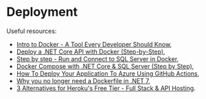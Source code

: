 # Deployment

Useful resources:

- [Intro to Docker - A Tool Every Developer Should Know](https://youtu.be/WcQ3-M4-jik),
- [Deploy a .NET Core API with Docker (Step-by-Step)](https://youtu.be/f0lMGPB10bM),
- [Step by step - Run and Connect to SQL Server in Docker](https://youtu.be/SJAl3vOX05M),
- [Docker Compose with .NET Core & SQL Server (Step by Step)](https://youtu.be/4V7CwC_4oss),
- [How To Deploy Your Application To Azure Using GitHub Actions](https://youtu.be/QP0pi7xe24s),
- [Why you no longer need a Dockerfile in .NET 7](https://youtu.be/BV_f2XnqlRE),
- [3 Alternatives for Heroku's Free Tier - Full Stack & API Hosting](https://youtu.be/MusIvEKjqsc).
